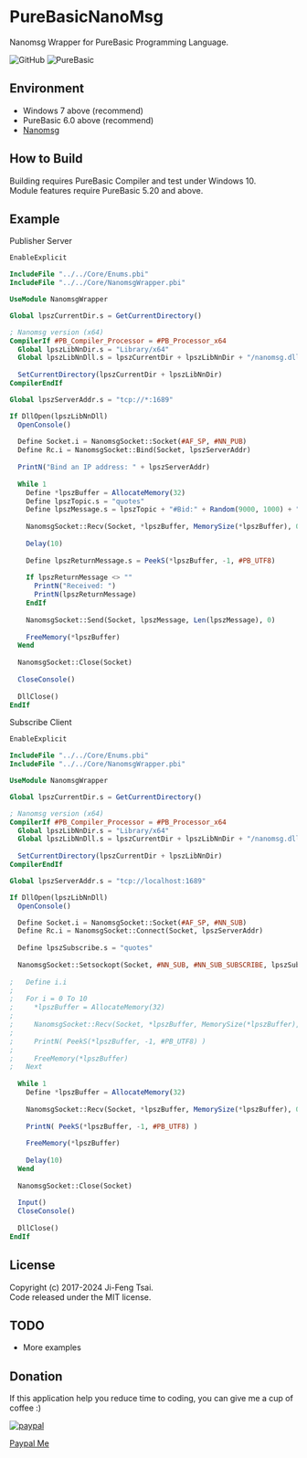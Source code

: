 # PureBasicNanoMsg

Nanomsg Wrapper for PureBasic Programming Language.

![GitHub](https://img.shields.io/github/license/jiowcl/PureBasicNanoMsg.svg)
![PureBasic](https://img.shields.io/badge/language-PureBasic-blue.svg)

## Environment

- Windows 7 above (recommend)  
- PureBasic 6.0 above (recommend)  
- [Nanomsg](https://github.com/nanomsg)  

## How to Build

Building requires PureBasic Compiler and test under Windows 10.  
Module features require PureBasic 5.20 and above.

## Example

Publisher Server

```purebasic
EnableExplicit

IncludeFile "../../Core/Enums.pbi"
IncludeFile "../../Core/NanomsgWrapper.pbi"

UseModule NanomsgWrapper

Global lpszCurrentDir.s = GetCurrentDirectory()

; Nanomsg version (x64)
CompilerIf #PB_Compiler_Processor = #PB_Processor_x64
  Global lpszLibNnDir.s = "Library/x64"
  Global lpszLibNnDll.s = lpszCurrentDir + lpszLibNnDir + "/nanomsg.dll"
  
  SetCurrentDirectory(lpszCurrentDir + lpszLibNnDir)
CompilerEndIf

Global lpszServerAddr.s = "tcp://*:1689"

If DllOpen(lpszLibNnDll)
  OpenConsole()
  
  Define Socket.i = NanomsgSocket::Socket(#AF_SP, #NN_PUB)
  Define Rc.i = NanomsgSocket::Bind(Socket, lpszServerAddr)
  
  PrintN("Bind an IP address: " + lpszServerAddr)
  
  While 1
    Define *lpszBuffer = AllocateMemory(32)
    Define lpszTopic.s = "quotes"
    Define lpszMessage.s = lpszTopic + "#Bid:" + Random(9000, 1000) + ",Ask:" + Random(9000, 1000)
    
    NanomsgSocket::Recv(Socket, *lpszBuffer, MemorySize(*lpszBuffer), 0)
    
    Delay(10)
    
    Define lpszReturnMessage.s = PeekS(*lpszBuffer, -1, #PB_UTF8)
    
    If lpszReturnMessage <> ""
      PrintN("Received: ")
      PrintN(lpszReturnMessage)
    EndIf
    
    NanomsgSocket::Send(Socket, lpszMessage, Len(lpszMessage), 0)
    
    FreeMemory(*lpszBuffer)
  Wend
  
  NanomsgSocket::Close(Socket)
  
  CloseConsole()
  
  DllClose()
EndIf
```

Subscribe Client

```purebasic
EnableExplicit

IncludeFile "../../Core/Enums.pbi"
IncludeFile "../../Core/NanomsgWrapper.pbi"

UseModule NanomsgWrapper

Global lpszCurrentDir.s = GetCurrentDirectory()

; Nanomsg version (x64)
CompilerIf #PB_Compiler_Processor = #PB_Processor_x64
  Global lpszLibNnDir.s = "Library/x64"
  Global lpszLibNnDll.s = lpszCurrentDir + lpszLibNnDir + "/nanomsg.dll"
  
  SetCurrentDirectory(lpszCurrentDir + lpszLibNnDir)
CompilerEndIf

Global lpszServerAddr.s = "tcp://localhost:1689"

If DllOpen(lpszLibNnDll)
  OpenConsole()

  Define Socket.i = NanomsgSocket::Socket(#AF_SP, #NN_SUB)
  Define Rc.i = NanomsgSocket::Connect(Socket, lpszServerAddr)
  
  Define lpszSubscribe.s = "quotes"
  
  NanomsgSocket::Setsockopt(Socket, #NN_SUB, #NN_SUB_SUBSCRIBE, lpszSubscribe, Len(lpszSubscribe))
  
;   Define i.i
;
;   For i = 0 To 10 
;     *lpszBuffer = AllocateMemory(32)
;     
;     NanomsgSocket::Recv(Socket, *lpszBuffer, MemorySize(*lpszBuffer), 0)
;     
;     PrintN( PeekS(*lpszBuffer, -1, #PB_UTF8) )
;     
;     FreeMemory(*lpszBuffer)
;   Next
  
  While 1
    Define *lpszBuffer = AllocateMemory(32)
    
    NanomsgSocket::Recv(Socket, *lpszBuffer, MemorySize(*lpszBuffer), 0)
    
    PrintN( PeekS(*lpszBuffer, -1, #PB_UTF8) )
    
    FreeMemory(*lpszBuffer)
    
    Delay(10)
  Wend   
  
  NanomsgSocket::Close(Socket)
  
  Input()
  CloseConsole()
  
  DllClose()
EndIf
```

## License

Copyright (c) 2017-2024 Ji-Feng Tsai.  
Code released under the MIT license.  

## TODO

- More examples  

## Donation

If this application help you reduce time to coding, you can give me a cup of coffee :)

[![paypal](https://www.paypalobjects.com/en_US/TW/i/btn/btn_donateCC_LG.gif)](https://www.paypal.com/cgi-bin/webscr?cmd=_s-xclick&hosted_button_id=3RNMD6Q3B495N&source=url)

[Paypal Me](https://paypal.me/jiowcl?locale.x=zh_TW)
